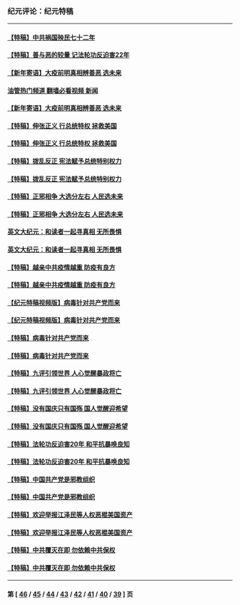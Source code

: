 ### 纪元评论：纪元特稿
---
#### [【特稿】中共祸国殃民七十二年](../../pages/nsc424/n13272607.md?02150330) 
#### [【特稿】善与恶的较量 记法轮功反迫害22年](../../pages/nsc424/n13086597.md?02150330) 
#### [【新年寄语】大疫前明真相辨善恶 选未来](../../pages/nsc424/n12660855.md?02150330) 
#### [油管热门频道 翻墙必看视频 新闻](ok?02150330)
#### [【新年寄语】大疫前明真相辨善恶 选未来](../../pages/nsc424/n12660855.md?02150330) 
#### [【特稿】伸张正义 行总统特权 拯救美国](../../pages/nsc424/n12616806.md?02150330) 
#### [【特稿】伸张正义 行总统特权 拯救美国](../../pages/nsc424/n12616806.md?02150330) 
#### [【特稿】拨乱反正 宪法赋予总统特别权力](../../pages/nsc424/n12598306.md?02150330) 
#### [【特稿】拨乱反正 宪法赋予总统特别权力](../../pages/nsc424/n12598306.md?02150330) 
#### [【特稿】正邪相争 大选分左右 人民选未来](../../pages/nsc424/n12545208.md?02150330) 
#### [【特稿】正邪相争 大选分左右 人民选未来](../../pages/nsc424/n12545208.md?02150330) 
#### [英文大纪元：和读者一起寻真相 无所畏惧](../../pages/nsc424/n12542027.md?02150330) 
#### [英文大纪元：和读者一起寻真相 无所畏惧](../../pages/nsc424/n12542027.md?02150330) 
#### [【特稿】越亲中共疫情越重 防疫有良方](../../pages/nsc424/n12042989.md?02150330) 
#### [【特稿】越亲中共疫情越重 防疫有良方](../../pages/nsc424/n12042989.md?02150330) 
#### [【纪元特稿视频版】病毒针对共产党而来](../../pages/nsc424/n11977328.md?02150330) 
#### [【纪元特稿视频版】病毒针对共产党而来](../../pages/nsc424/n11977328.md?02150330) 
#### [【特稿】病毒针对共产党而来](../../pages/nsc424/n11928818.md?02150330) 
#### [【特稿】病毒针对共产党而来](../../pages/nsc424/n11928818.md?02150330) 
#### [【特稿】九评引领世界 人心觉醒暴政将亡](../../pages/nsc424/n11660496.md?02150330) 
#### [【特稿】九评引领世界 人心觉醒暴政将亡](../../pages/nsc424/n11660496.md?02150330) 
#### [【特稿】没有国庆只有国殇 国人觉醒迎希望](../../pages/nsc424/n11549354.md?02150330) 
#### [【特稿】没有国庆只有国殇 国人觉醒迎希望](../../pages/nsc424/n11549354.md?02150330) 
#### [【特稿】法轮功反迫害20年 和平抗暴唤良知](../../pages/nsc424/n11389135.md?02150330) 
#### [【特稿】法轮功反迫害20年 和平抗暴唤良知](../../pages/nsc424/n11389135.md?02150330) 
#### [【特稿】中国共产党是邪教组织](../../pages/nsc424/n11355551.md?02150330) 
#### [【特稿】中国共产党是邪教组织](../../pages/nsc424/n11355551.md?02150330) 
#### [【特稿】欢迎举报江泽民等人权恶棍美国资产](../../pages/nsc424/n11303040.md?02150330) 
#### [【特稿】欢迎举报江泽民等人权恶棍美国资产](../../pages/nsc424/n11303040.md?02150330) 
#### [【特稿】中共覆灭在即 勿依赖中共保权](../../pages/nsc424/n11278510.md?02150330) 
#### [【特稿】中共覆灭在即 勿依赖中共保权](../../pages/nsc424/n11278510.md?02150330) 

---
#### 第 [ [46](./46.md?02150330) / [45](./45.md?02150330) / [44](./44.md?02150330) / [43](./43.md?02150330) / [42](./42.md?02150330) / [41](./41.md?02150330) / [40](./40.md?02150330) / [39](./39.md?02150330) ] 页
